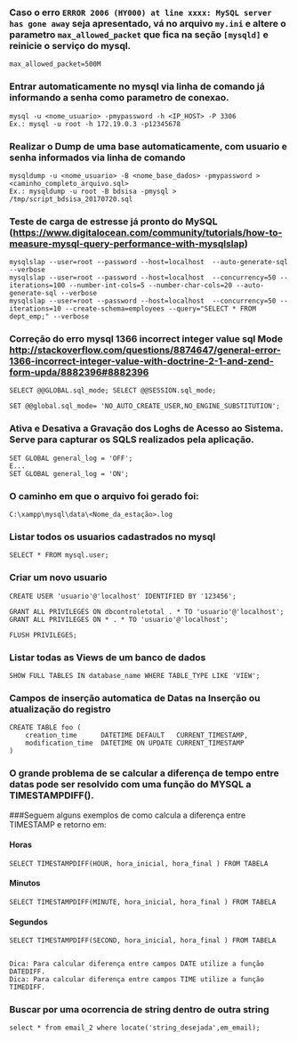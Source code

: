 ### Caso o erro `ERROR 2006 (HY000) at line xxxx: MySQL server has gone away` seja apresentado, vá no arquivo `my.ini` e altere o parametro `max_allowed_packet` que fica na seção `[mysqld]` e reinicie o serviço do mysql.
```
max_allowed_packet=500M
```
###  Entrar automaticamente no mysql via linha de comando já informando a senha como parametro de conexao.
```
mysql -u <nome_usuario> -pmypassword -h <IP_HOST> -P 3306
Ex.: mysql -u root -h 172.19.0.3 -p12345678
```

###  Realizar o Dump de uma base automaticamente, com usuario e senha informados via linha de comando
```
mysqldump -u <nome_usuario> -B <nome_base_dados> -pmypassword > <caminho_completo_arquivo.sql>
Ex.: mysqldump -u root -B bdsisa -pmysql > /tmp/script_bdsisa_20170720.sql
```

### Teste de carga de estresse já pronto do MySQL (https://www.digitalocean.com/community/tutorials/how-to-measure-mysql-query-performance-with-mysqlslap)
```
mysqlslap --user=root --password --host=localhost  --auto-generate-sql --verbose
mysqlslap --user=root --password --host=localhost  --concurrency=50 --iterations=100 --number-int-cols=5 --number-char-cols=20 --auto-generate-sql --verbose
mysqlslap --user=root --password --host=localhost  --concurrency=50 --iterations=10 --create-schema=employees --query="SELECT * FROM dept_emp;" --verbose
```


### Correção do erro mysql 1366 incorrect integer value sql Mode http://stackoverflow.com/questions/8874647/general-error-1366-incorrect-integer-value-with-doctrine-2-1-and-zend-form-upda/8882396#8882396
```
SELECT @@GLOBAL.sql_mode; SELECT @@SESSION.sql_mode;

SET @@global.sql_mode= 'NO_AUTO_CREATE_USER,NO_ENGINE_SUBSTITUTION';
```

### Ativa e Desativa a Gravação dos Loghs de Acesso ao Sistema. Serve para capturar os SQLS realizados pela aplicação.
```
SET GLOBAL general_log = 'OFF';
E...
SET GLOBAL general_log = 'ON';
```

### O caminho em que o arquivo foi gerado foi:
```
C:\xampp\mysql\data\<Nome_da_estação>.log
```

### Listar todos os usuarios cadastrados no mysql
```
SELECT * FROM mysql.user;
```

### Criar um novo usuario
```
CREATE USER 'usuario'@'localhost' IDENTIFIED BY '123456';

GRANT ALL PRIVILEGES ON dbcontroletotal . * TO 'usuario'@'localhost';
GRANT ALL PRIVILEGES ON * . * TO 'usuario'@'localhost';

FLUSH PRIVILEGES;
```

### Listar todas as Views de um banco de dados
```
SHOW FULL TABLES IN database_name WHERE TABLE_TYPE LIKE 'VIEW';
```

### Campos de inserção automatica de Datas na Inserção ou atualização do registro
```
CREATE TABLE foo (
    creation_time      DATETIME DEFAULT   CURRENT_TIMESTAMP,
    modification_time  DATETIME ON UPDATE CURRENT_TIMESTAMP
)
```

### O grande problema de se calcular a diferença de tempo entre datas pode ser resolvido com uma função do MYSQL a TIMESTAMPDIFF().
###Seguem alguns exemplos de como calcula a diferença entre TIMESTAMP e retorno em: 
#### Horas
```
SELECT TIMESTAMPDIFF(HOUR, hora_inicial, hora_final ) FROM TABELA
```

#### Minutos
```
SELECT TIMESTAMPDIFF(MINUTE, hora_inicial, hora_final ) FROM TABELA
```

#### Segundos
```
SELECT TIMESTAMPDIFF(SECOND, hora_inicial, hora_final ) FROM TABELA


Dica: Para calcular diferença entre campos DATE utilize a função DATEDIFF.
Dica: Para calcular diferença entre campos TIME utilize a função TIMEDIFF.
```

### Buscar por uma ocorrencia de string dentro de outra string
```
select * from email_2 where locate('string_desejada',em_email);
```
